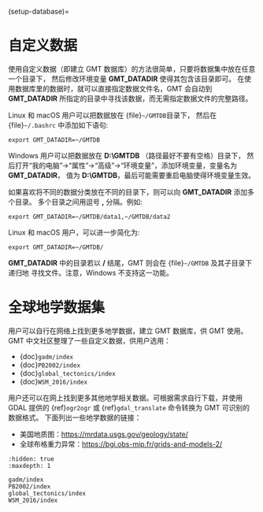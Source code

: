 (setup-database)=
# 自定义数据

使用自定义数据（即建立 GMT 数据库）的方法很简单，只要将数据集中放在任意一个目录下，
然后修改环境变量 **GMT_DATADIR** 使得其包含该目录即可。
在使用数据库里的数据时，就可以直接指定数据文件名，GMT 会自动到 **GMT_DATADIR**
所指定的目录中寻找该数据，而无需指定数据文件的完整路径。

Linux 和 macOS 用户可以把数据放在 {file}`~/GMTDB`目录下，
然后在 {file}`~/.bashrc` 中添加如下语句:

```
export GMT_DATADIR=~/GMTDB
```

Windows 用户可以把数据放在 **D:\\GMTDB** （路径最好不要有空格）目录下，
然后打开“我的电脑”->“属性”->“高级”->“环境变量”，添加环境变量，变量名为 **GMT_DATADIR**，
值为 **D:\\GMTDB**，最后可能需要重启电脑使得环境变量生效。

如果喜欢将不同的数据分类放在不同的目录下，则可以向 **GMT_DATADIR** 添加多个目录。
多个目录之间用逗号 **,** 分隔。例如:

```
export GMT_DATADIR=~/GMTDB/data1,~/GMTDB/data2
```

Linux 和 macOS 用户，可以进一步简化为:

```
export GMT_DATADIR=~/GMTDB/
```

**GMT_DATADIR** 中的目录若以 **/** 结尾，GMT 则会在 {file}`~/GMTDB` 及其子目录下递归地
寻找文件。注意，Windows 不支持这一功能。

# 全球地学数据集

用户可以自行在网络上找到更多地学数据，建立 GMT 数据库，供 GMT 使用。
GMT 中文社区整理了一些自定义数据，供用户选用：

- {doc}`gadm/index`
- {doc}`PB2002/index`
- {doc}`global_tectonics/index`
- {doc}`WSM_2016/index`

用户还可以在网上找到更多其他地学相关数据。可根据需求自行下载，并使用 GDAL 提供的
{ref}`ogr2ogr` 或 {ref}`gdal_translate` 命令转换为 GMT 可识别的数据格式。
下面列出一些地学数据的链接：

- 美国地质图：<https://mrdata.usgs.gov/geology/state/>
- 全球布格重力异常：<https://bgi.obs-mip.fr/grids-and-models-2/>

```{toctree}
:hidden: true
:maxdepth: 1

gadm/index
PB2002/index
global_tectonics/index
WSM_2016/index
```

